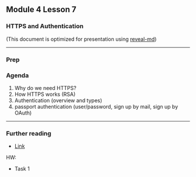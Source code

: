 ## Module 4 Lesson 7
### HTTPS and Authentication
(This document is optimized for presentation using [reveal-md](https://github.com/webpro/reveal-md))

---

### Prep

### Agenda
1. Why do we need HTTPS?
2. How HTTPS works (RSA)
3. Authentication (overview and types)
4. passport authentication (user/password, sign up by mail, sign up by OAuth)


---


### Further reading
* [Link]()

HW:
* Task 1
